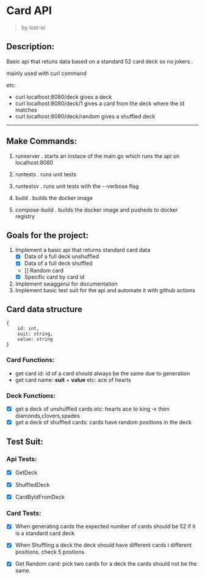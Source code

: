 # Card API
> by lost-io


## Description:

Basic api that retuns data based on a standard 52 card deck so no jokers..

mainly used with curl command

etc:
* curl localhost:8080/deck gives a deck
* curl localhost:8080/deck/1 gives a card from the deck where the id matches
* curl localhost:8080/deck/random  gives a shuffled deck
----

## Make Commands:

1. runserver
	. starts an instace of the main.go which runs the api on localhost:8080

2. runtests
	. runs unit tests

3. runtestsv
	. runs unit tests with the --verbose flag

4. build
	. builds the docker image

5. compose-build
	. builds the docker image and pusheds to docker registry


## Goals for the project:

1. Implement a basic api that returns standard card data
	- [x] Data of a full deck unshuffled
	- [x] Data of a full deck shuffled
	- [] Random card
 	- [x] Specific card by card id
2. Implement swaggerui for documentation
3. Implement basic test suit for the api and automate it with github actions



## Card data structure

```` golang
{
	id: int,
	suit: string,
	value: string
}
````

### Card Functions:
 - get card id: id of a card should always be the same due to generation
 - get card name: __suit__ + __value__ etc: ace of hearts

### Deck Functions:
- [x] get a deck of unshuffled cards etc: hearts ace to king -> then diamonds,clovers,spades
- [x] get a deck of shuffled cards: cards have random positions in the deck

## Test Suit:

### Api Tests:
- [x] GetDeck
- [x] ShuffledDeck
- [x] CardByIdFromDeck


### Card Tests:
- [x] When generating cards the expected number of cards should be 52 if it is a standard card deck
- [x] When Shuffling a deck the deck should have different cards i different positions. check 5 postions
- [x] Get Random card: pick two cards for a deck the cards should not be the same.







	
